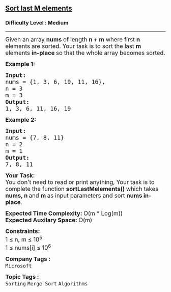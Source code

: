 <h2><a href="https://www.geeksforgeeks.org/problems/sort-last-m-elements--155156/1?page=2&difficulty=Medium&status=unsolved&sortBy=accuracy">Sort last M elements</a></h2><h3>Difficulty Level : Medium</h3><hr><div class="problems_problem_content__Xm_eO"><p><span style="font-size: 18px;">Given an array <strong>nums </strong>of length <strong>n + m</strong> where first <strong>n</strong> elements are sorted. Your task is to sort the last <strong>m</strong><strong> </strong>elements <strong>in-place&nbsp;</strong>so that the whole array becomes sorted.</span></p>
<p><span style="font-size: 18px;"><strong>Example 1:</strong></span></p>
<pre><span style="font-size: 18px;"><strong>Input: 
</strong>nums = {1, 3, 6, 19, 11, 16</span><span style="font-size: 18px;">},
n = 3 
m = 3
<strong>Output: 
</strong>1, 3, 6, 11, 16, 19</span>
</pre>
<p><span style="font-size: 18px;"><strong>Example 2:</strong></span></p>
<pre><span style="font-size: 18px;"><strong>Input: 
</strong>nums = {7, 8, 11} 
n = 2 
m = 1
<strong>Output: 
</strong>7, 8, 11</span>
</pre>
<p><span style="font-size: 18px;"><strong>Your Task:</strong><br>You don't need to read or print anything, Your task is to complete the function <strong>sortLastMelements() </strong>which takes <strong>nums, n </strong>and <strong>m </strong>as input parameters and sort <strong>nums</strong><strong> in-place</strong>.</span></p>
<p><span style="font-size: 18px;"><strong>Expected Time Complexity:&nbsp;</strong>O(m * Log(m))<br><strong>Expected Auxilary Space:&nbsp;</strong>O(m)</span></p>
<p><span style="font-size: 18px;"><strong>Constraints:</strong><br>1 ≤ n, m ≤ 10<sup>5</sup><br>1 ≤ nums[i] ≤ 10<sup>6</sup></span></p></div><p><span style=font-size:18px><strong>Company Tags : </strong><br><code>Microsoft</code>&nbsp;<br><p><span style=font-size:18px><strong>Topic Tags : </strong><br><code>Sorting</code>&nbsp;<code>Merge Sort</code>&nbsp;<code>Algorithms</code>&nbsp;